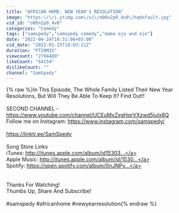 ```yaml
---
title: "AFRICAN HOME: NEW YEAR'S RESOLUTION"
image: "https:\/\/i.ytimg.com\/vi\/o06n2p0_4v0\/hqdefault.jpg"
vid_id: "o06n2p0_4v0"
categories: "Comedy"
tags: ["samspedy","samspedy comedy","mama ojo and ojo"]
date: "2022-04-24T18:31:06+03:00"
vid_date: "2022-01-15T18:03:21Z"
duration: "PT20M3S"
viewcount: "2794489"
likeCount: "64154"
dislikeCount: ""
channel: "SamSpedy"
---
```

{% raw %}In This Episode, The Whole Family Listed Their New Year Resolutions, But Will They Be Able To Keep It? Find Out!!<br /><br />SECOND CHANNEL - <a rel="nofollow" target="blank" href="https://www.youtube.com/channel/UCEuMxZxgHqrVXzwd5julx8Q">https://www.youtube.com/channel/UCEuMxZxgHqrVXzwd5julx8Q</a><br />Follow me on Instagram: <a rel="nofollow" target="blank" href="https://www.instagram.com/samspedy/">https://www.instagram.com/samspedy/</a><br /><br /><a rel="nofollow" target="blank" href="https://linktr.ee/SamSpedy">https://linktr.ee/SamSpedy</a><br /><br />Song Store Links<br />iTunes: <a rel="nofollow" target="blank" href="http://itunes.apple.com/album/id15303...">http://itunes.apple.com/album/id15303...</a><br />Apple Music: <a rel="nofollow" target="blank" href="http://itunes.apple.com/album/id/1530...">http://itunes.apple.com/album/id/1530...</a><br />Spotify: <a rel="nofollow" target="blank" href="https://open.spotify.com/album/0nJNPy...">https://open.spotify.com/album/0nJNPy...</a><br /><br /><br />Thanks For Watching!<br />Thumbs Up, Share And Subscribe!<br /><br />#samspedy #africanhome #newyearresolution{% endraw %}
